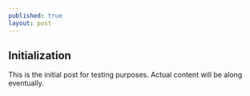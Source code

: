 ```yaml
---
published: true
layout: post
---
```

## Initialization

This is the initial post for testing purposes. Actual content will be along eventually.

